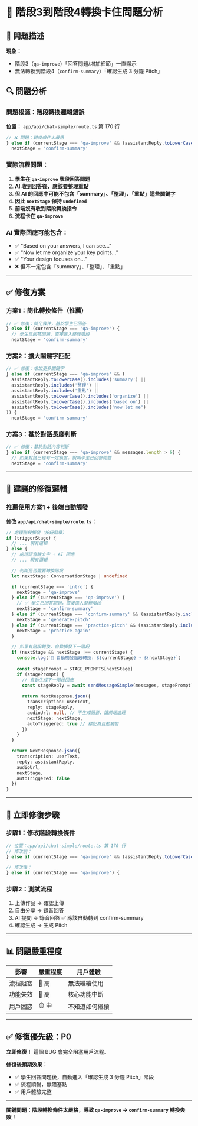 # 🐛 階段3到階段4轉換卡住問題分析

## 🚨 問題描述

**現象：**
- 階段3（`qa-improve`）「回答問題/增加細節」一直顯示
- 無法轉換到階段4（`confirm-summary`）「確認生成 3 分鐘 Pitch」

## 🔍 問題分析

### **問題根源：階段轉換邏輯錯誤**

**位置：** `app/api/chat-simple/route.ts` 第 170 行

```typescript
// ❌ 問題：轉換條件太嚴格
} else if (currentStage === 'qa-improve' && (assistantReply.toLowerCase().includes('summary') || assistantReply.includes('整理') || assistantReply.includes('重點'))) {
  nextStage = 'confirm-summary'
```

### **實際流程問題：**

1. **學生在 `qa-improve` 階段回答問題**
2. **AI 收到回答後，應該要整理重點**
3. **但 AI 的回應中可能不包含「summary」、「整理」、「重點」這些關鍵字**
4. **因此 `nextStage` 保持 `undefined`**
5. **前端沒有收到階段轉換指令**
6. **流程卡在 `qa-improve`**

### **AI 實際回應可能包含：**
- ✅ "Based on your answers, I can see..."
- ✅ "Now let me organize your key points..."
- ✅ "Your design focuses on..."
- ❌ 但不一定包含「summary」、「整理」、「重點」

---

## ✅ 修復方案

### **方案1：簡化轉換條件（推薦）**

```typescript
// ✅ 修復：簡化條件，基於學生已回答
} else if (currentStage === 'qa-improve') {
  // 學生已回答問題，直接進入整理階段
  nextStage = 'confirm-summary'
```

### **方案2：擴大關鍵字匹配**

```typescript
// ✅ 修復：增加更多關鍵字
} else if (currentStage === 'qa-improve' && (
  assistantReply.toLowerCase().includes('summary') || 
  assistantReply.includes('整理') || 
  assistantReply.includes('重點') ||
  assistantReply.toLowerCase().includes('organize') ||
  assistantReply.toLowerCase().includes('based on') ||
  assistantReply.toLowerCase().includes('now let me')
)) {
  nextStage = 'confirm-summary'
```

### **方案3：基於對話長度判斷**

```typescript
// ✅ 修復：基於對話內容判斷
} else if (currentStage === 'qa-improve' && messages.length > 6) {
  // 如果對話已經有一定長度，說明學生已回答問題
  nextStage = 'confirm-summary'
```

---

## 🔄 建議的修復邏輯

### **推薦使用方案1 + 後端自動觸發**

**修改 `app/api/chat-simple/route.ts`：**

```typescript
// 處理階段觸發（按鈕點擊）
if (triggerStage) {
  // ... 現有邏輯
} else {
  // 處理語音轉文字 + AI 回應
  // ... 現有邏輯

  // 判斷是否需要轉換階段
  let nextStage: ConversationStage | undefined

  if (currentStage === 'intro') {
    nextStage = 'qa-improve'
  } else if (currentStage === 'qa-improve') {
    // ✅ 學生已回答問題，直接進入整理階段
    nextStage = 'confirm-summary'
  } else if (currentStage === 'confirm-summary' && (assistantReply.includes('Pitch') || assistantReply.includes('pitch'))) {
    nextStage = 'generate-pitch'
  } else if (currentStage === 'practice-pitch' && (assistantReply.includes('評分') || assistantReply.includes('rubric') || assistantReply.includes('Pronunciation') || assistantReply.includes('Originality'))) {
    nextStage = 'practice-again'
  }

  // 如果有階段轉換，自動觸發下一階段
  if (nextStage && nextStage !== currentStage) {
    console.log(`🔄 自動觸發階段轉換: ${currentStage} → ${nextStage}`)
    
    const stagePrompt = STAGE_PROMPTS[nextStage]
    if (stagePrompt) {
      // 自動生成下一階段回應
      const stageReply = await sendMessageSimple(messages, stagePrompt)
      
      return NextResponse.json({
        transcription: userText,
        reply: stageReply,
        audioUrl: null, // 不生成語音，讓前端處理
        nextStage: nextStage,
        autoTriggered: true // 標記為自動觸發
      })
    }
  }

  return NextResponse.json({
    transcription: userText,
    reply: assistantReply,
    audioUrl,
    nextStage,
    autoTriggered: false
  })
}
```

---

## 🎯 立即修復步驟

### **步驟1：修改階段轉換條件**

```typescript
// 位置：app/api/chat-simple/route.ts 第 170 行
// 修改前：
} else if (currentStage === 'qa-improve' && (assistantReply.toLowerCase().includes('summary') || assistantReply.includes('整理') || assistantReply.includes('重點'))) {

// 修改後：
} else if (currentStage === 'qa-improve') {
```

### **步驟2：測試流程**

1. 上傳作品 → 確認上傳
2. 自由分享 → 錄音回答
3. AI 提問 → 錄音回答 ✅ 應該自動轉到 confirm-summary
4. 確認生成 → 生成 Pitch

---

## 📊 問題嚴重程度

| 影響 | 嚴重程度 | 用戶體驗 |
|------|---------|----------|
| 流程阻塞 | 🔴 高 | 無法繼續使用 |
| 功能失效 | 🔴 高 | 核心功能中斷 |
| 用戶困惑 | 🟡 中 | 不知道如何繼續 |

---

## ✅ 修復優先級：P0

**立即修復！** 這個 BUG 會完全阻塞用戶流程。

**修復後預期效果：**
- ✅ 學生回答問題後，自動進入「確認生成 3 分鐘 Pitch」階段
- ✅ 流程順暢，無阻塞點
- ✅ 用戶體驗完整

---

**關鍵問題：階段轉換條件太嚴格，導致 `qa-improve` → `confirm-summary` 轉換失敗！**
